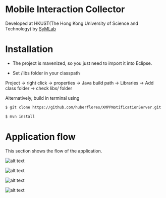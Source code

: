 Mobile Interaction Collector
==========================

Developed at HKUST(The Hong Kong University of Science and Technology) by [SyMLab](http://symlab.ust.hk/index.html)

Installation
=============

- The project is mavenized, so you just need to import it into Eclipse.

- Set /libs folder in your classpath

Project -> right click -> properties -> Java build path -> Libraries -> Add class folder -> check libs/ folder

Alternatively, build in terminal using


```xml
$ git clone https://github.com/huberflores/XMPPNotificationServer.git
````

```xml
$ mvn install
````

Application flow
==============

This section shows the flow of the application.

![alt text](https://raw.github.com/huberflores/MobileInteractionCollector/master/Screenshots/flow1.png "1-2")

![alt text](https://raw.github.com/huberflores/MobileInteractionCollector/master/Screenshots/flow2.png "3-4")

![alt text](https://raw.github.com/huberflores/MobileInteractionCollector/master/Screenshots/flow3.png "5-6")

![alt text](https://raw.github.com/huberflores/MobileInteractionCollector/master/Screenshots/flow4.png "7-8")


